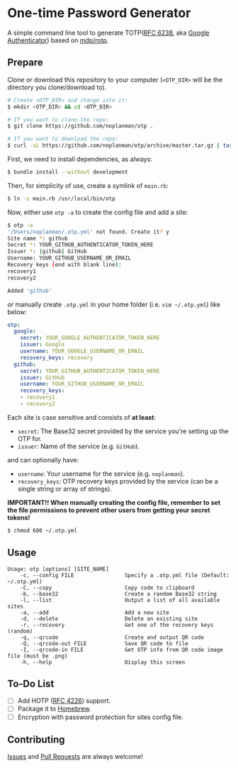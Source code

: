# One-time Password Generator

A simple command line tool to generate TOTP([RFC 6238], aka [Google Authenticator]) based on [mdp/rotp].

## Prepare

Clone or download this repository to your computer (`<OTP_DIR>` will be the directory you clone/download to).

```bash
# Create <OTP_DIR> and change into it:
$ mkdir <OTP_DIR> && cd <OTP_DIR>

# If you want to clone the repo:
$ git clone https://github.com/noplanman/otp .

# If you want to download the repo:
$ curl -sL https://github.com/noplanman/otp/archive/master.tar.gz | tar xf - --strip-components 1
```

First, we need to install dependencies, as always:

```bash
$ bundle install --without development
```

Then, for simplicity of use, create a symlink of `main.rb`:

```bash
$ ln -s main.rb /usr/local/bin/otp
```

Now, either use `otp -a` to create the config file and add a site:

```bash
$ otp -a
'/Users/noplanman/.otp.yml' not found. Create it? y
Site name *: github
Secret *: YOUR_GITHUB_AUTHENTICATOR_TOKEN_HERE
Issuer *: |github| GitHub 
Username: YOUR_GITHUB_USERNAME_OR_EMAIL
Recovery keys (end with blank line):
recovery1
recovery2

Added 'github'
```

*or* manually create `.otp.yml` in your home folder (i.e. `vim ~/.otp.yml`) like below:

```yaml
otp:
  google:
    secret: YOUR_GOOGLE_AUTHENTICATOR_TOKEN_HERE
    issuer: Google
    username: YOUR_GOOGLE_USERNAME_OR_EMAIL
    recovery_keys: recovery
  github:
    secret: YOUR_GITHUB_AUTHENTICATOR_TOKEN_HERE
    issuer: GitHub
    username: YOUR_GITHUB_USERNAME_OR_EMAIL
    recovery_keys:
    - recovery1
    - recovery2
```

Each site is case sensitive and consists of **at least**:
- `secret`: The Base32 secret provided by the service you're setting up the OTP for.
- `issuer`: Name of the service (e.g. `GitHub`).

and can optionally have:
- `username`: Your username for the service (e.g. `noplanman`).
- `recovery_keys`: OTP recovery keys provided by the service (can be a single string or array of strings).

**IMPORTANT!! When manually creating the config file, remember to set the file permissions to prevent other users from getting your secret tokens!**

```bash
$ chmod 600 ~/.otp.yml
```

## Usage

```
Usage: otp [options] [SITE_NAME]
    -c, --config FILE                Specify a .otp.yml file (Default: ~/.otp.yml)
    -C, --copy                       Copy code to clipboard
    -b, --base32                     Create a random Base32 string
    -l, --list                       Output a list of all available sites
    -a, --add                        Add a new site
    -d, --delete                     Delete an existing site
    -r, --recovery                   Get one of the recovery keys (random)
    -q, --qrcode                     Create and output QR code
    -Q, --qrcode-out FILE            Save QR code to file
    -I, --qrcode-in FILE             Get OTP info from QR code image file (must be .png)
    -h, --help                       Display this screen
```

## To-Do List

- [ ] Add HOTP ([RFC 4226]) support.
- [ ] Package it to [Homebrew].
- [ ] Encryption with password protection for sites config file.

## Contributing

[Issues] and [Pull Requests] are always welcome!



[RFC 4226]: https://tools.ietf.org/html/rfc4226
[RFC 6238]: https://tools.ietf.org/html/rfc6238
[Google Authenticator]: https://en.wikipedia.org/wiki/Google_Authenticator
[mdp/rotp]: https://github.com/mdp/rotp
[Homebrew]: https://brew.sh
[Issues]: https://github.com/noplanman/otp/issues
[Pull Requests]: https://github.com/noplanman/otp/pulls  
